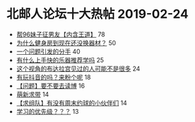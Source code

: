 # 北邮人论坛十大热帖 2019-02-24

- [帮96妹子征男友【内含王道】](https://bbs.byr.cn/article/Friends/1912660) 78
- [为什么健身房到现在还没换器材？](https://bbs.byr.cn/article/Gymnasium/111858) 50
- [一个问题引发的分手](https://bbs.byr.cn/article/Feeling/3101531) 40
- [有什么上手快的乐器推荐学吗](https://bbs.byr.cn/article/Talking/6099206) 25
- [这个视角的布达拉宫见过的人可能不是很多](https://bbs.byr.cn/article/Photo/266547) 24
- [有玩抖音的吗？来粉个呢](https://bbs.byr.cn/article/DV/8703) 18
- [【问题】要不要去读博](https://bbs.byr.cn/article/Job/2017669) 16
- [萌新求带](https://bbs.byr.cn/article/Dota/956945) 14
- [【求组队】有没有周末约球的小伙伴们](https://bbs.byr.cn/article/Badminton/160538) 14
- [学习的优先级？？？](https://bbs.byr.cn/article/AimGraduate/1157663) 13


